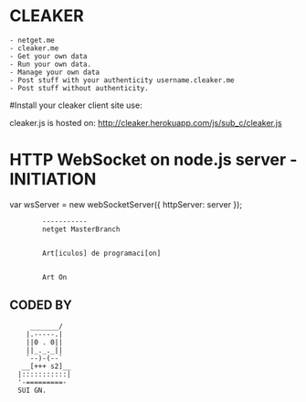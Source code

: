 # CLEAKER
	- netget.me 
	- cleaker.me
	- Get your own data
	- Run your own data.
	- Manage your own data
	- Post stuff with your authenticity username.cleaker.me
	- Post stuff without authenticity.
	

#Install your cleaker client site use:
<script src="https://cleaker.herokuapp.com/js/sub_c/cleaker.js"></script>

cleaker.js is hosted on:
http://cleaker.herokuapp.com/js/sub_c/cleaker.js


# HTTP WebSocket on node.js server -  INITIATION

var wsServer = new webSocketServer({
 httpServer: server
			});
			
			
			-----------
			netget MasterBranch
			
			
			Art[iculos] de programaci[on]
			
			
			Art On

## CODED BY 

         _______/
        |.-----.|
        ||0 . 0||
        ||_._._||
        `--)-(--`
       __[+++ s2]__
      |:::::::::::|
      '-=========-
	  SUI GN.



